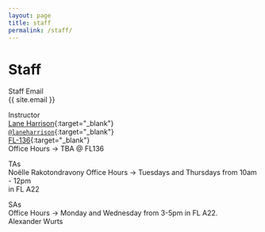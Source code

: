 ```yaml
---
layout: page
title: staff
permalink: /staff/
---
```


# Staff
Staff Email  
{{ site.email }}

Instructor  
[Lane Harrison](http://web.cs.wpi.edu/~ltharrison/){:target="_blank"}  
[`@laneharrison`](http://twitter.com/laneharrison/){:target="_blank"}  
[FL-136](http://myatlascms.com/map/?id=609&mrkIid=105239){:target="_blank"}  
Office Hours -> TBA @ FL136

TAs   
Noëlle Rakotondravony
Office Hours -> Tuesdays and Thursdays from 10am - 12pm   
in FL A22

SAs  
Office Hours -> Monday and Wednesday from 3-5pm in FL A22.  
Alexander Wurts   

